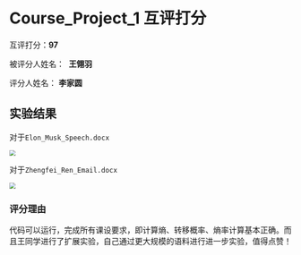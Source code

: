 # Course_Project_1 互评打分

互评打分：**97**

被评分人姓名：  **王翎羽**

评分人姓名：  **李家圆**

## 实验结果

对于`Elon_Musk_Speech.docx`

<img src="D:\OneDrive - hust.edu.cn\电子课本课件及资料\大二下\基础信息论\作业\Course_Project_1\1.png" style="zoom:67%;" />

对于`Zhengfei_Ren_Email.docx`

<img src="D:\OneDrive - hust.edu.cn\电子课本课件及资料\大二下\基础信息论\作业\Course_Project_1\2.png" style="zoom:67%;" />



### 评分理由

代码可以运行，完成所有课设要求，即计算熵、转移概率、熵率计算基本正确。而且王同学进行了扩展实验，自己通过更大规模的语料进行进一步实验，值得点赞！
